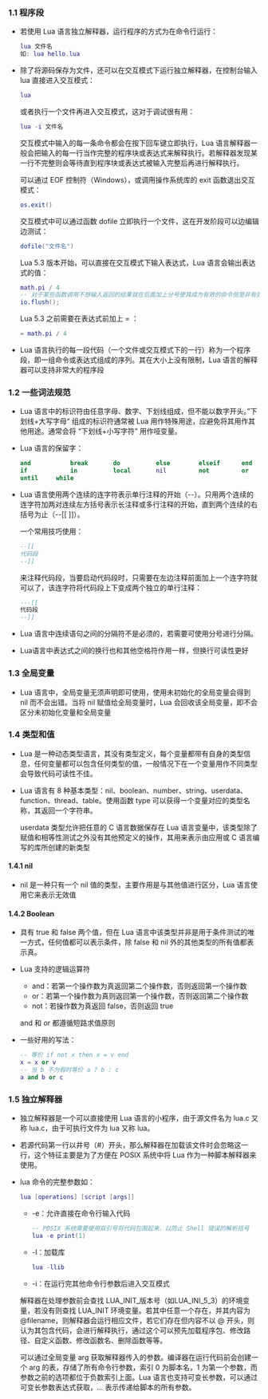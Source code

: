 ### 1.1 程序段

- 若使用 Lua 语言独立解释器，运行程序的方式为在命令行运行：

  ```lua
  lua 文件名
  如: lua hello.lua
  ```

- 除了将源码保存为文件，还可以在交互模式下运行独立解释器，在控制台输入 lua 直接进入交互模式：

  ```lua
  lua
  ```

  或者执行一个文件再进入交互模式，这对于调试很有用：

  ```lua
  lua -i 文件名
  ```

  交互模式中输入的每一条命令都会在按下回车键立即执行，Lua 语言解释器一般会把输入的每一行当作完整的程序块或表达式来解释执行。若解释器发现某一行不完整则会等待直到程序块或表达式被输入完整后再进行解释执行。

  可以通过 EOF 控制符（Windows），或调用操作系统库的 exit 函数退出交互模式：

  ```lua
  os.exit()
  ```

  交互模式中可以通过函数 dofile 立即执行一个文件，这在开发阶段可以边编辑边测试：

  ```lua
  dofile("文件名")
  ```

  Lua 5.3 版本开始，可以直接在交互模式下输入表达式，Lua 语言会输出表达式的值：

  ```lua
  math.pi / 4
  -- 对于某些函数调用不想输入返回的结果就在后面加上分号使其成为有效的命令但是非有效表达式
  io.flush();
  ```

  Lua 5.3 之前需要在表达式前加上 = ：

  ```lua
  = math.pi / 4
  ```

- Lua 语言执行的每一段代码（一个文件或交互模式下的一行）称为一个程序段，即一组命令或表达式组成的序列。其在大小上没有限制，Lua 语言的解释器可以支持非常大的程序段

### 1.2 一些词法规范

- Lua 语言中的标识符由任意字母、数字、下划线组成，但不能以数字开头。”下划线+大写字母“ 组成的标识符通常被 Lua 用作特殊用途，应避免将其用作其他用途。通常会将 “下划线+小写字符” 用作哑变量。

- Lua 语言的保留字：

  ```lua
  and			break		do			else		elseif		end			false		goto		for			function
  if			in			local		nil			not			or			repeat		return		then		true
  until		while
  ```

- Lua 语言使用两个连续的连字符表示单行注释的开始（--）。只用两个连续的连字符加两对连续左方括号表示长注释或多行注释的开始，直到两个连续的右括号为止（--[[ ]]）。

  一个常用技巧使用：

  ```lua
  --[[
  代码段
  --]]
  ```

   来注释代码段，当要启动代码段时，只需要在左边注释前面加上一个连字符就可以了，该连字符将代码段上下变成两个独立的单行注释：

  ```lua
  ---[[
  代码段
  --]]
  ```

- Lua 语言中连续语句之间的分隔符不是必须的，若需要可使用分号进行分隔。

- Lua语言中表达式之间的换行也和其他空格符作用一样，但换行可读性更好

### 1.3 全局变量

- Lua 语言中，全局变量无须声明即可使用，使用未初始化的全局变量会得到 nil 而不会出错。当将 nil 赋值给全局变量时，Lua 会回收该全局变量，即不会区分未初始化变量和全局变量

### 1.4 类型和值

- Lua 是一种动态类型语言，其没有类型定义，每个变量都带有自身的类型信息，任何变量都可以包含任何类型的值，一般情况下在一个变量用作不同类型会导致代码可读性不佳。

- Lua 语言有 8 种基本类型：nil、boolean、number、string、userdata、function、thread、table。使用函数 type 可以获得一个变量对应的类型名称，其返回一个字符串。

  userdata 类型允许把任意的 C 语言数据保存在 Lua 语言变量中，该类型除了赋值和相等性测试之外没有其他预定义的操作，其用来表示由应用或 C 语言编写的库所创建的新类型

#### 1.4.1 nil

- nil 是一种只有一个 nil 值的类型，主要作用是与其他值进行区分，Lua 语言使用它来表示无效值

#### 1.4.2 Boolean

- 具有 true 和 false 两个值，但在 Lua 语言中该类型并非是用于条件测试的唯一方式，任何值都可以表示条件，除 false 和 nil 外的其他类型的所有值都表示真。

- Lua 支持的逻辑运算符

  - and：若第一个操作数为真返回第二个操作数，否则返回第一个操作数
  - or：若第一个操作数为真则返回第一个操作数，否则返回第二个操作数
  - not：若操作数为真返回 false，否则返回 true

  and 和 or 都遵循短路求值原则

- 一些好用的写法：

  ```lua
  -- 等价 if not x then x = v end
  x = x or v
  -- 当 b 不为假时等价 a ? b : c
  a and b or c
  ```

### 1.5 独立解释器

- 独立解释器是一个可以直接使用 Lua 语言的小程序，由于源文件名为 lua.c 又称 lua.c，由于可执行文件为 lua 又称 lua。

- 若源代码第一行以井号（#）开头，那么解释器在加载该文件时会忽略这一行，这个特征主要是为了方便在 POSIX 系统中将 Lua 作为一种脚本解释器来使用。

- lua 命令的完整参数如：

  ```lua
  lua [operations] [script [args]]
  ```

  - -e：允许直接在命令行输入代码

    ```lua
    -- POSIX 系统需要使用双引号将代码包围起来，以防止 Shell 错误的解析括号
    lua -e print(1)
    ```

  - -l：加载库

    ```lua
    lua -llib
    ```

  - -i：在运行完其他命令行参数后进入交互模式

  解释器在处理参数前会查找 LUA_INIT_版本号（如LUA_INI_5_3）的环境变量，若没有则查找 LUA_INIT 环境变量。若其中任意一个存在，并其内容为 @filename，则解释器会运行相应文件，若它们存在但内容不以 @ 开头，则认为其包含代码，会进行解释执行，通过这个可以预先加载程序包、修改路径、自定义函数、修改函数名、删除函数等等。

  可以通过全局变量 arg 获取解释器传入的参数。编译器在运行代码前会创建一个 arg 的表，存储了所有命令行参数，索引 0 为脚本名，1 为第一个参数，而参数之前的选项都位于负数索引上面。Lua 语言也支持可变长参数，可以通过可变长参数表达式获取，... 表示传递给脚本的所有参数。